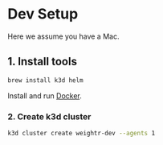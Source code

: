 # Dev Setup
Here we assume you have a Mac.

## 1. Install tools
```bash
brew install k3d helm
```
Install and run [Docker](https://docs.docker.com/desktop/setup/install/mac-install/).

### 2. Create k3d cluster
```bash
k3d cluster create weightr-dev --agents 1
```
